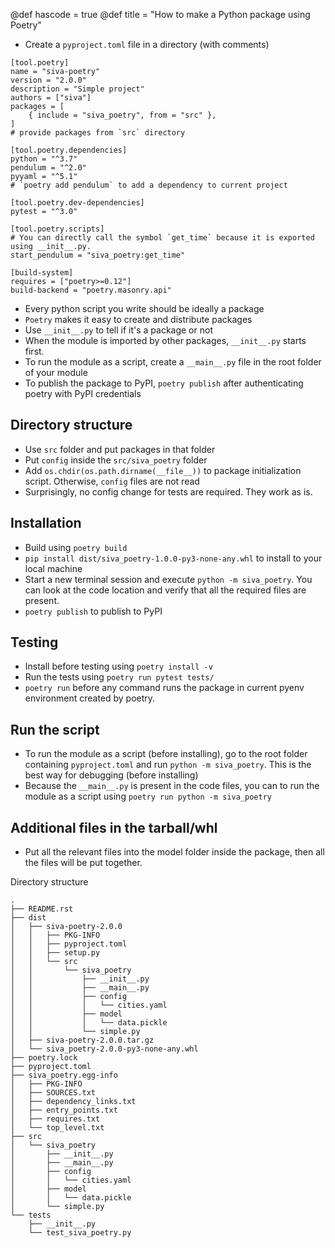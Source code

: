 @def hascode = true
@def title = "How to make a Python package using Poetry"

- Create a `pyproject.toml` file in a directory (with comments)

```
[tool.poetry]
name = "siva-poetry"
version = "2.0.0"
description = "Simple project"
authors = ["siva"]
packages = [
    { include = "siva_poetry", from = "src" },
]
# provide packages from `src` directory

[tool.poetry.dependencies]
python = "^3.7"
pendulum = "^2.0"
pyyaml = "^5.1"
# `poetry add pendulum` to add a dependency to current project

[tool.poetry.dev-dependencies]
pytest = "^3.0"

[tool.poetry.scripts]
# You can directly call the symbol `get_time` because it is exported using __init__.py.
start_pendulum = "siva_poetry:get_time"

[build-system]
requires = ["poetry>=0.12"]
build-backend = "poetry.masonry.api"

```


- Every python script you write should be ideally a package
- `Poetry` makes it easy to create and distribute packages
- Use `__init__.py` to tell if it's a package or not
- When the module is imported by other packages, `__init__.py` starts first.
- To run the module as a script, create a `__main__.py` file in the root folder of your module
- To publish the package to PyPI, `poetry publish` after authenticating poetry with PyPI credentials

## Directory structure
- Use `src` folder and put packages in that folder
- Put `config` inside the `src/siva_poetry` folder 
- Add `os.chdir(os.path.dirname(__file__))` to package initialization script. Otherwise, `config` files are not read
- Surprisingly, no config change for tests are required. They work as is.

## Installation
- Build using `poetry build`
- `pip install dist/siva_poetry-1.0.0-py3-none-any.whl` to install to your local machine
- Start a new terminal session and execute `python -m siva_poetry`. You can look at the code location and verify that all the required files are present.
- `poetry publish` to publish to PyPI

## Testing
- Install before testing using `poetry install -v`
- Run the tests using `poetry run pytest tests/`
- `poetry run` before any command runs the package in current pyenv environment created by poetry.

## Run the script
- To run the module as a script (before installing), go to the root folder containing `pyproject.toml` and run `python -m siva_poetry`. This is the best way for debugging (before installing)
- Because the `__main__.py` is present in the code files, you can to run the module as a script using `poetry run python -m siva_poetry`


## Additional files in the tarball/whl
- Put all the relevant files into the model folder inside the package, then all the files will be put together.


Directory structure

```
.
├── README.rst
├── dist
│   ├── siva-poetry-2.0.0
│   │   ├── PKG-INFO
│   │   ├── pyproject.toml
│   │   ├── setup.py
│   │   └── src
│   │       └── siva_poetry
│   │           ├── __init__.py
│   │           ├── __main__.py
│   │           ├── config
│   │           │   └── cities.yaml
│   │           ├── model
│   │           │   └── data.pickle
│   │           └── simple.py
│   ├── siva-poetry-2.0.0.tar.gz
│   └── siva_poetry-2.0.0-py3-none-any.whl
├── poetry.lock
├── pyproject.toml
├── siva_poetry.egg-info
│   ├── PKG-INFO
│   ├── SOURCES.txt
│   ├── dependency_links.txt
│   ├── entry_points.txt
│   ├── requires.txt
│   └── top_level.txt
├── src
│   └── siva_poetry
│       ├── __init__.py
│       ├── __main__.py
│       ├── config
│       │   └── cities.yaml
│       ├── model
│       │   └── data.pickle
│       └── simple.py
└── tests
    ├── __init__.py
    └── test_siva_poetry.py
```
